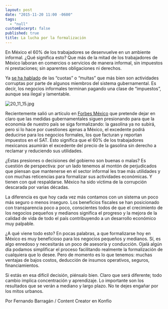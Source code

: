 ```yaml
---
layout: post
date: "2015-11-20 11:00 -0600"
tags: 
  - "null"
customExcerpt: false
published: true
title: La lucha por la formalización
---
```


En México el 60% de los trabajadores se desenvuelve en un ambiente informal. ¿Qué significa esto? Que más de la mitad de los trabajadores de México laboran en comercios o servicios de manera informal, sin impuestos ni prestaciones; sin aparentes obligaciones ni derechos.

Ya [se ha hablado](http://blog.konfio.mx/3-diferencias-entre-los-negocios-formales-e-informales.html) de las “cuotas” o “multas” que más bien son actividades corruptas por parte de algunos miembros del sistema gubernamental. Es decir, los negocios informales terminan pagando una clase de “impuestos”, aunque sea ilegal y lamentable.

![20_11_15.jpg]({{site.baseurl}}/img/20_11_15.jpg)

Recientemente salió un artículo en [Forbes México](http://www.forbes.com.mx/3-escenarios-negativos-del-nuevo-gasolinazo-en-2016/) que pretende dejar en claro que las medidas gubernamentales siguen presionando para que la economía de nuestro país se siga formalizando: la gasolina ya no subirá, pero si lo hace por cuestiones ajenas a México, el excedente podrá deducirse para los negocios formales, los que facturan y reportan impuestos en el SAT. Esto significa que el 60% de los trabajadores mexicanos asumirán el excedente del precio de la gasolina sin derecho a reclamar y reduciendo sus utilidades. 

¿Estas presiones o decisiones del gobierno son buenas o malas? Es cuestión de perspectiva: por un lado tenemos al montón de perjudicados que piensan que mantenerse en el sector informal les trae más utilidades y con muchas reticencias para formalizar sus actividades económicas. Y tienen con qué respaldarse. México ha sido víctima de la corrupción descarada por varias décadas. 

La diferencia es que hoy cada vez más contamos con un sistema un poco más seguro o menos inseguro. Los beneficios fiscales se han posicionado con transparencia poco a poco, conscientes todos de que el crecimiento de los negocios pequeños y medianos significa el progreso y la mejora de la calidad de vida de todo el país contribuyendo a un desarrollo económico muy palpable.

¿A qué viene todo esto? En pocas palabras, a que formalizarse hoy en México es muy beneficioso para los negocios pequeños y medianos. Sí, es algo enredoso y necesitarás un poco de asesoría y conducción. Ojalá algún día podamos simplificar el proceso facilitando realmente la formalización de cualquiera que lo desee. Pero de momento es lo que tenemos: muchas ventajas de bajos costos, deducción de insumos operativos, seguros, financiamientos. 

Si estás en esa difícil decisión, piénsalo bien. Claro que será diferente; todo cambio implica concentración y aprendizaje. Lo importante son los resultados que se verán a mediano y largo plazo. No te dejes engañar por los mitos urbanos. 

Por Fernando Barragán / Content Creator en Konfío

